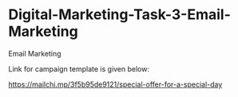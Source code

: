 # Digital-Marketing-Task-3-Email-Marketing

Email Marketing

Link for campaign template is given below:

https://mailchi.mp/3f5b95de9121/special-offer-for-a-special-day
